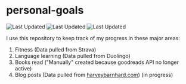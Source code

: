 # personal-goals
![Last Updated](https://img.shields.io/date/1617245095?color=FC4C02&label=Fitness%20Updated&logo=strava)
![Last Updated](https://img.shields.io/date/1617245095?color=7ac70c&label=Language%20Updated&logo=duolingo)
![Last Updated](https://img.shields.io/date/1617245095?color=e9e5cd&label=Books%20Updated&logo=goodreads)

I use this repository to keep track of my progress in these major areas:

1. Fitness (Data pulled from Strava)
2. Language learning (Data pulled from Duolingo)
3. Books read ("Manually" created because goodreads API no longer active)
4. Blog posts (Data pulled from [harveybarnhard.com](https://harveybarnhard.com)) (in progress)

